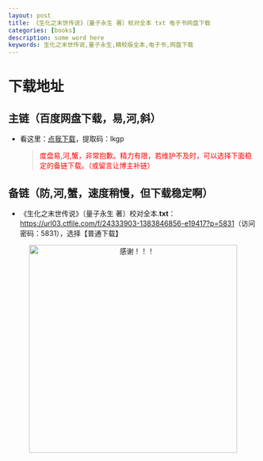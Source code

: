 ```yaml
---
layout: post
title: 《生化之末世传说》〔量子永生 著〕校对全本 txt 电子书网盘下载
categories: [books]
description: some word here
keywords: 生化之末世传说,量子永生,精校版全本,电子书,网盘下载
---
```


# 下载地址

## 主链（百度网盘下载，易,河,斜）

- 看这里：[点我下载](https://pan.baidu.com/s/1iMXUbSbtZQZjDcqDmnWUyw?pwd=lkgp)，提取码：lkgp

  > <p style="color:red" >度盘易,河,蟹，非常抱歉。精力有限，若维护不及时，可以选择下面稳定的备链下载。（或留言让博主补链）</p>

## 备链（防,河,蟹，速度稍慢，但下载稳定啊）

- 《生化之末世传说》〔量子永生 著〕校对全本.**txt**：<https://url03.ctfile.com/f/24333903-1383846856-e19417?p=5831>（访问密码：5831），选择【普通下载】

<div align="center"><img src="https://pic.imgdb.cn/item/6707df6bd29ded1a8ce37031.gif" alt="感谢！！！" width="420px" height="auto"/></div>
